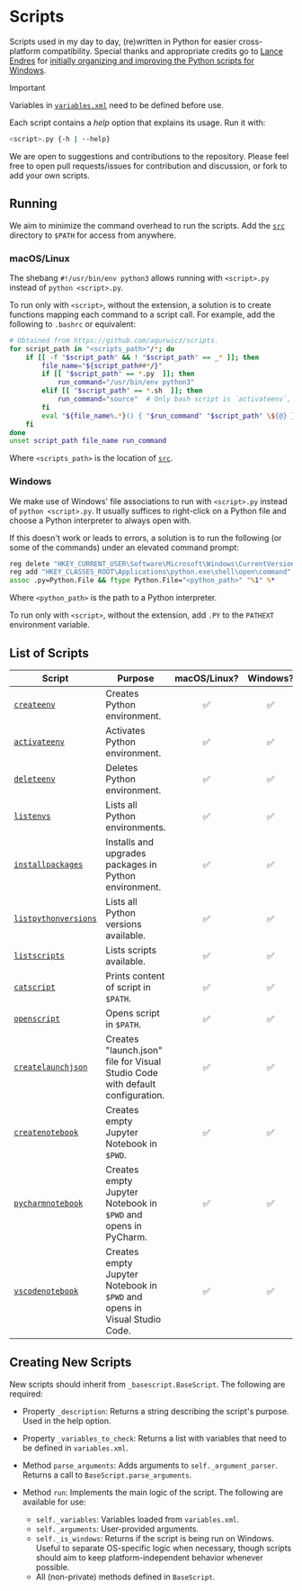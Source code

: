 # Scripts

Scripts used in my day to day, (re)written in Python for easier cross-platform compatibility.
Special thanks and appropriate credits go to [Lance Endres](https://github.com/lendres) for [initially organizing and improving the Python scripts for Windows](https://github.com/lendres/Python-Scripts).

> [!IMPORTANT]
> Variables in [`variables.xml`](src/variables.xml) need to be defined before use.

Each script contains a *help* option that explains its usage. Run it with:
```bash
<script>.py {-h | --help}
```

We are open to suggestions and contributions to the repository. 
Please feel free to open pull requests/issues for contribution and discussion, or fork to add your own scripts.

## Running

We aim to minimize the command overhead to run the scripts.
Add the [`src`](src) directory to `$PATH` for access from anywhere.

### macOS/Linux

The shebang `#!/usr/bin/env python3` allows running with `<script>.py` instead of `python <script>.py`. 

To run only with `<script>`, without the extension, a solution is to create functions mapping each command to a script call.
For example, add the following to `.bashrc` or equivalent:
```bash
# Obtained from https://github.com/agurwicz/scripts.
for script_path in "<scripts_path>"/*; do
    if [[ -f "$script_path" && ! "$script_path" == _* ]]; then
        file_name="${script_path##*/}"
        if [[ "$script_path" == *.py  ]]; then
            run_command="/usr/bin/env python3"            
        elif [[ "$script_path" == *.sh  ]]; then
            run_command="source"  # Only bash script is `activateenv`, which requires source.
        fi
        eval "${file_name%.*}() { "$run_command" "$script_path" \${@} }"
    fi
done
unset script_path file_name run_command
```
Where `<scripts_path>` is the location of [`src`](src).

### Windows

We make use of Windows' file associations to run with `<script>.py` instead of `python <script>.py`. 
It usually suffices to right-click on a Python file and choose a Python interpreter to always open with.

If this doesn't work or leads to errors, a solution is to run the following (or some of the commands) under an elevated command prompt:
```bat
reg delete "HKEY_CURRENT_USER\Software\Microsoft\Windows\CurrentVersion\Explorer\FileExts\.py\UserChoice" /f
reg add "HKEY_CLASSES_ROOT\Applications\python.exe\shell\open\command" /f /d "\"<python_path>\" \"%1\" %*"
assoc .py=Python.File && ftype Python.File="<python_path>" "%1" %*
```
Where `<python_path>` is the path to a Python interpreter.

To run only with `<script>`, without the extension, add `.PY` to the `PATHEXT` environment variable.

## List of Scripts

| Script                                             | Purpose                                                                       | macOS/Linux? | Windows?  |
|----------------------------------------------------|-------------------------------------------------------------------------------|:------------:|:---------:|
| [`createenv`](src/createenv.py)                    | Creates Python environment.                                                   | ✅           | ✅       |
| [`activateenv`](src/activateenv.py)                | Activates Python environment.                                                 | ✅           | ✅       |
| [`deleteenv`](src/deleteenv.py)                    | Deletes Python environment.                                                   | ✅           | ✅       |
| [`listenvs`](src/listenvs.py)                      | Lists all Python environments.                                                | ✅           | ✅       |
| [`installpackages`](src/installpackages.py)        | Installs and upgrades packages in Python environment.                         | ✅           | ✅       |
| [`listpythonversions`](src/listpythonversions.py)  | Lists all Python versions available.                                          | ✅           | ✅       |
| [`listscripts`](src/listscripts.py)                | Lists scripts available.                                                      | ✅           | ✅       |
| [`catscript`](src/catscript.py)                    | Prints content of script in `$PATH`.                                          | ✅           | ✅       |
| [`openscript`](src/openscript.py)                  | Opens script in `$PATH`.                                                      | ✅           | ✅       |
| [`createlaunchjson`](src/createlaunchjson.py)      | Creates "launch.json" file for Visual Studio Code with default configuration. | ✅           | ✅       |
| [`createnotebook`](src/createnotebook.py)          | Creates empty Jupyter Notebook in `$PWD`.                                     | ✅           | ✅       |
| [`pycharmnotebook`](src/pycharmnotebook.py)        | Creates empty Jupyter Notebook in `$PWD` and opens in PyCharm.                | ✅           | ✅       |
| [`vscodenotebook`](src/vscodenotebook.py)          | Creates empty Jupyter Notebook in `$PWD` and opens in Visual Studio Code.     | ✅           | ✅       |

## Creating New Scripts

New scripts should inherit from `_basescript.BaseScript`.
The following are required:

- Property `_description`:
Returns a string describing the script's purpose.
Used in the help option.

- Property `_variables_to_check`:
Returns a list with variables that need to be defined in `variables.xml`.

- Method `parse_arguments`:
Adds arguments to `self._argument_parser`.
Returns a call to `BaseScript.parse_arguments`.

- Method `run`:
Implements the main logic of the script.
The following are available for use:
    - `self._variables`: Variables loaded from `variables.xml`.
    - `self._arguments`: User-provided arguments.
    - `self._is_windows`: Returns if the script is being run on Windows.
    Useful to separate OS-specific logic when necessary, though scripts should aim to keep platform-independent behavior whenever possible.
    - All (non-private) methods defined in `BaseScript`.
